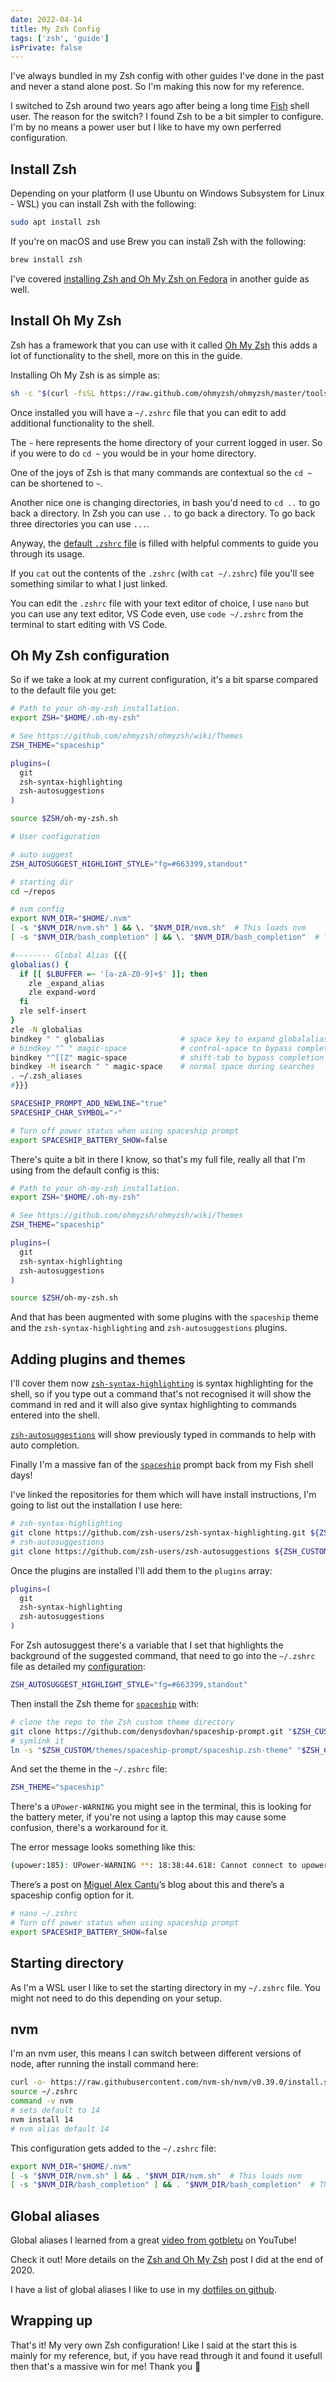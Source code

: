 ```yaml
---
date: 2022-04-14
title: My Zsh Config
tags: ['zsh', 'guide']
isPrivate: false
---
```


I've always bundled in my Zsh config with other guides I've done in
the past and never a stand alone post. So I'm making this now for my
reference.

I switched to Zsh around two years ago after being a long time [Fish]
shell user. The reason for the switch? I found Zsh to be a bit simpler
to configure. I'm by no means a power user but I like to have my own
perferred configuration.

## Install Zsh

Depending on your platform (I use Ubuntu on Windows Subsystem for
Linux - WSL) you can install Zsh with the following:

```bash
sudo apt install zsh
```

If you're on macOS and use Brew you can install Zsh with the
following:

```bash
brew install zsh
```

I've covered [installing Zsh and Oh My Zsh on Fedora] in another guide
as well.

## Install Oh My Zsh

Zsh has a framework that you can use with it called [Oh My Zsh] this
adds a lot of functionality to the shell, more on this in the guide.

Installing Oh My Zsh is as simple as:

```bash
sh -c "$(curl -fsSL https://raw.github.com/ohmyzsh/ohmyzsh/master/tools/install.sh)"
```

Once installed you will have a `~/.zshrc` file that you can edit to
add additional functionality to the shell.

The `~` here represents the home directory of your current logged in
user. So if you were to do `cd ~` you would be in your home directory.

One of the joys of Zsh is that many commands are contextual so the
`cd ~` can be shortened to `~`.

Another nice one is changing directories, in bash you'd need to
`cd ..` to go back a directory. In Zsh you can use `..` to go back a
directory. To go back three directories you can use `...`.

Anyway, the [default `.zshrc` file] is filled with helpful comments to
guide you through its usage.

If you `cat` out the contents of the `.zshrc` (with `cat ~/.zshrc`)
file you'll see something similar to what I just linked.

You can edit the `.zshrc` file with your text editor of choice, I use
`nano` but you can use any text editor, VS Code even, use
`code ~/.zshrc` from the terminal to start editing with VS Code.

## Oh My Zsh configuration

So if we take a look at my current configuration, it's a bit sparse
compared to the default file you get:

```bash
# Path to your oh-my-zsh installation.
export ZSH="$HOME/.oh-my-zsh"

# See https://github.com/ohmyzsh/ohmyzsh/wiki/Themes
ZSH_THEME="spaceship"

plugins=(
  git
  zsh-syntax-highlighting
  zsh-autosuggestions
)

source $ZSH/oh-my-zsh.sh

# User configuration

# auto suggest
ZSH_AUTOSUGGEST_HIGHLIGHT_STYLE="fg=#663399,standout"

# starting dir
cd ~/repos

# nvm config
export NVM_DIR="$HOME/.nvm"
[ -s "$NVM_DIR/nvm.sh" ] && \. "$NVM_DIR/nvm.sh"  # This loads nvm
[ -s "$NVM_DIR/bash_completion" ] && \. "$NVM_DIR/bash_completion"  # This loads nvm bash_completion

#-------- Global Alias {{{
globalias() {
  if [[ $LBUFFER =~ '[a-zA-Z0-9]+$' ]]; then
    zle _expand_alias
    zle expand-word
  fi
  zle self-insert
}
zle -N globalias
bindkey " " globalias                 # space key to expand globalalias
# bindkey "^ " magic-space            # control-space to bypass completion
bindkey "^[[Z" magic-space            # shift-tab to bypass completion
bindkey -M isearch " " magic-space    # normal space during searches
. ~/.zsh_aliases
#}}}

SPACESHIP_PROMPT_ADD_NEWLINE="true"
SPACESHIP_CHAR_SYMBOL="⚡"

# Turn off power status when using spaceship prompt
export SPACESHIP_BATTERY_SHOW=false
```

There's quite a bit in there I know, so that's my full file, really
all that I'm using from the default config is this:

```bash
# Path to your oh-my-zsh installation.
export ZSH="$HOME/.oh-my-zsh"

# See https://github.com/ohmyzsh/ohmyzsh/wiki/Themes
ZSH_THEME="spaceship"

plugins=(
  git
  zsh-syntax-highlighting
  zsh-autosuggestions
)

source $ZSH/oh-my-zsh.sh
```

And that has been augmented with some plugins with the `spaceship`
theme and the `zsh-syntax-highlighting` and `zsh-autosuggestions`
plugins.

## Adding plugins and themes

I'll cover them now [`zsh-syntax-highlighting`] is syntax highlighting
for the shell, so if you type out a command that's not recognised it
will show the command in red and it will also give syntax highlighting
to commands entered into the shell.

[`zsh-autosuggestions`] will show previously typed in commands to help
with auto completion.

Finally I'm a massive fan of the [`spaceship`] prompt back from my
Fish shell days!

I've linked the repositories for them which will have install
instructions, I'm going to list out the installation I use here:

```bash
# zsh-syntax-highlighting
git clone https://github.com/zsh-users/zsh-syntax-highlighting.git ${ZSH_CUSTOM:-~/.oh-my-zsh/custom}/plugins/zsh-syntax-highlighting
# zsh-autosuggestions
git clone https://github.com/zsh-users/zsh-autosuggestions ${ZSH_CUSTOM:-~/.oh-my-zsh/custom}/plugins/zsh-autosuggestions
```

Once the plugins are installed I'll add them to the `plugins` array:

```bash
plugins=(
  git
  zsh-syntax-highlighting
  zsh-autosuggestions
)
```

For Zsh autosuggest there's a variable that I set that highlights the
background of the suggested command, that need to go into the
`~/.zshrc` file as detailed my
[configuration](#oh-my-zsh-configuration):

```bash
ZSH_AUTOSUGGEST_HIGHLIGHT_STYLE="fg=#663399,standout"
```

Then install the Zsh theme for [`spaceship`] with:

```bash
# clone the repo to the Zsh custom theme directory
git clone https://github.com/denysdovhan/spaceship-prompt.git "$ZSH_CUSTOM/themes/spaceship-prompt" --depth=1
# symlink it
ln -s "$ZSH_CUSTOM/themes/spaceship-prompt/spaceship.zsh-theme" "$ZSH_CUSTOM/themes/spaceship.zsh-theme"
```

And set the theme in the `~/.zshrc` file:

```bash
ZSH_THEME="spaceship"
```

There's a `UPower-WARNING` you might see in the terminal, this is
looking for the battery meter, if you're not using a laptop this may
cause some confusion, there's a workaround for it.

The error message looks something like this:

```bash
(upower:185): UPower-WARNING **: 18:38:44.618: Cannot connect to upowerd: Could not connect: No such file or directory
```

There’s a post on [Miguel Alex Cantu]’s blog about this and there’s a
spaceship config option for it.

```bash
# nano ~/.zshrc
# Turn off power status when using spaceship prompt
export SPACESHIP_BATTERY_SHOW=false
```

## Starting directory

As I'm a WSL user I like to set the starting directory in my
`~/.zshrc` file. You might not need to do this depending on your
setup.

## nvm

I'm an nvm user, this means I can switch between different versions of
node, after running the install command here:

```bash
curl -o- https://raw.githubusercontent.com/nvm-sh/nvm/v0.39.0/install.sh | zsh
source ~/.zshrc
command -v nvm
# sets default to 14
nvm install 14
# nvm alias default 14
```

This configuration gets added to the `~/.zshrc` file:

```bash
export NVM_DIR="$HOME/.nvm"
[ -s "$NVM_DIR/nvm.sh" ] && . "$NVM_DIR/nvm.sh"  # This loads nvm
[ -s "$NVM_DIR/bash_completion" ] && . "$NVM_DIR/bash_completion"  # This loads nvm bash_completion
```

## Global aliases

Global aliases I learned from a great [video from gotbletu] on
YouTube!

Check it out! More details on the [Zsh and Oh My Zsh] post I did at
the end of 2020.

I have a list of global aliases I like to use in my [dotfiles on
github].

## Wrapping up

That's it! My very own Zsh configuration! Like I said at the start
this is mainly for my reference, but, if you have read through it and
found it usefull then that's a massive win for me! Thank you 🙏

<!-- Links -->

[fish]: https://fishshell.com/
[oh my zsh]: https://ohmyz.sh/
[installing zsh and oh my zsh on fedora]:
  https://scottspence.com/posts/wsl-web-developer-setup-with-fedora-35#install-zsh-and-oh-my-zsh
[default `.zshrc` file]:
  https://github.com/ohmyzsh/ohmyzsh/blob/master/templates/zshrc.zsh-template
[`zsh-syntax-highlighting`]:
  https://github.com/zsh-users/zsh-syntax-highlighting
[`zsh-autosuggestions`]:
  https://github.com/zsh-users/zsh-autosuggestions
[`spaceship`]: https://github.com/spaceship-prompt/spaceship-prompt
[miguel alex cantu]:
  http://blog.miguelalexcantu.com/2020/12/fixing-upower-warning-wslzshspaceship.html
[video from gotbletu]: https://www.youtube.com/watch?v=WTTIGjZAMGg
[zsh and oh my zsh]:
  https://scottspence.com/posts/zsh-and-oh-my-zsh#abbreviations
[dotfiles on github]:
  https://github.com/spences10/dotfiles/blob/main/.zsh_aliases
